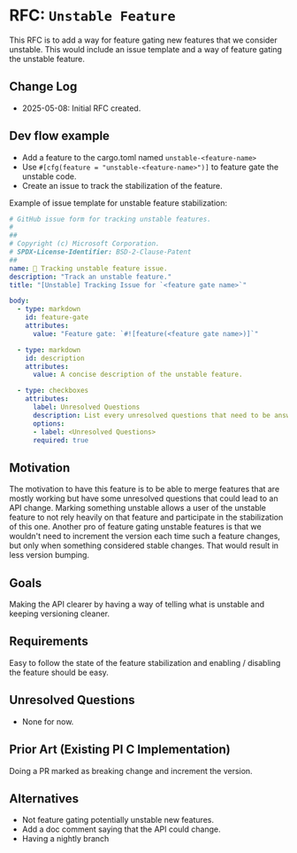 # RFC: `Unstable Feature`

This RFC is to add a way for feature gating new features that we consider unstable.
This would include an issue template and a way of feature gating the unstable feature.

## Change Log

- 2025-05-08: Initial RFC created.

## Dev flow example

- Add a feature to the cargo.toml named `unstable-<feature-name>`
- Use `#[cfg(feature = "unstable-<feature-name>")]` to feature gate the unstable code.
- Create an issue to track the stabilization of the feature.

Example of issue template for unstable feature stabilization:

```yml
# GitHub issue form for tracking unstable features.
#
##
# Copyright (c) Microsoft Corporation.
# SPDX-License-Identifier: BSD-2-Clause-Patent
##
name: 📓 Tracking unstable feature issue.
description: "Track an unstable feature."
title: "[Unstable] Tracking Issue for `<feature gate name>`"

body:
  - type: markdown 
    id: feature-gate
    attributes:
      value: "Feature gate: `#![feature(<feature gate name>)]`"

  - type: markdown
    id: description
    attributes:
      value: A concise description of the unstable feature.

  - type: checkboxes
    attributes:
      label: Unresolved Questions
      description: List every unresolved questions that need to be answered for the feature to be stable.
      options:
      - label: <Unresolved Questions>
      required: true
```

## Motivation

The motivation to have this feature is to be able to merge features that are mostly working but have
some unresolved questions that could lead to an API change. Marking something unstable allows a user
of the unstable feature to not rely heavily on that feature and participate in the stabilization of
this one. Another pro of feature gating unstable features is that we wouldn't need to increment the
version each time such a feature changes, but only when something considered stable changes. That
would result in less version bumping.

## Goals

Making the API clearer by having a way of telling what is unstable and keeping versioning cleaner.

## Requirements

Easy to follow the state of the feature stabilization and enabling / disabling the feature should be easy.

## Unresolved Questions

- None for now.

## Prior Art (Existing PI C Implementation)

Doing a PR marked as breaking change and increment the version.

## Alternatives

- Not feature gating potentially unstable new features.
- Add a doc comment saying that the API could change.
- Having a nightly branch
